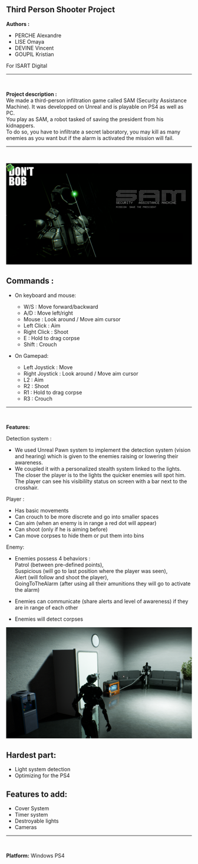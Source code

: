 ## Third Person Shooter Project

**Authors :**
- PERCHE Alexandre
- LISE Omaya
- DEVINE Vincent
- GOUPIL Kristian

For ISART Digital
<hr /><br />

**Project description :**<br />
We made a third-person infiltration game called SAM (Security Assistance Machine). It was developped on Unreal and is playable on PS4 as well as PC. <br />
You play as SAM, a robot tasked of saving the president from his kidnappers. <br />
To do so, you have to infiltrate a secret laboratory, you may kill as many enemies as you want but if the alarm is activated the mission will fail.
<hr /><br />

![png](./Screenshots/Menu.PNG)
## **Commands :**
- On keyboard and mouse:
    - W/S : Move forward/backward
    - A/D : Move left/right
    - Mouse : Look around / Move aim cursor
    - Left Click : Aim
    - Right Click : Shoot
    - E : Hold to drag corpse
    - Shift : Crouch

- On Gamepad:
    - Left Joystick : Move
    - Right Joystick : Look around / Move aim cursor
    - L2 : Aim
    - R2 : Shoot
    - R1 : Hold to drag corpse
    - R3 : Crouch
<hr /><br />

**Features:**

Detection system : 
- We used Unreal Pawn system to implement the detection system (vision and hearing) which is given to the enemies raising or lowering their awareness.
- We coupled it with a personalized stealth system linked to the lights. <br />The closer the player is to the lights the quicker enemies will spot him. <br />The player can see his visibililty status on screen with a bar next to the crosshair.

Player :
- Has basic movements
- Can crouch to be more discrete and go into smaller spaces
- Can aim (when an enemy is in range a red dot will appear)
- Can shoot (only if he is aiming before)
- Can move corpses to hide them or put them into bins

Enemy:
- Enemies possess 4 behaviors :
<br />Patrol (between pre-defined points), 
<br />Suspicious (will go to last position where the player was seen),
<br />Alert (will follow and shoot the player),
<br />GoingToTheAlarm (after using all their amunitions they will go to activate the alarm)

- Enemies can communicate (share alerts and level of awareness) if they are in range of each other
- Enemies will detect corpses

![png](./Screenshots/President.PNG)
## **Hardest part:**
- Light system detection
- Optimizing for the PS4

## **Features to add:**
- Cover System 
- Timer system 
- Destroyable lights
- Cameras

<hr /><br />

**Platform:**
Windows
PS4
>
